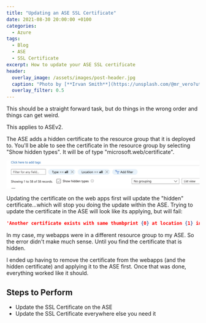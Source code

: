 ```yaml
---
title: "Updating an ASE SSL Certificate"
date: 2021-08-30 20:00:00 +0100
categories:
  - Azure
tags:
  - Blog
  - ASE
  - SSL Certificate
excerpt: How to update your ASE SSL certificate
header: 
  overlay_image: /assets/images/post-header.jpg
  caption: "Photo by [**Irvan Smith**](https://unsplash.com/@mr_vero?utm_source=unsplash&utm_medium=referral&utm_content=creditCopyText) on [**Unsplash**](https://unsplash.com)"
  overlay_filter: 0.5
---
```

This should be a straight forward task, but do things in the wrong order and things can get weird.

This applies to ASEv2.

The ASE adds a hidden certificate to the resource group that it is deployed to. You'll be able to see the certificate in the resource group by selecting "Show hidden types". It will be of type "microsoft.web/certificate".

![Azure resource setting](/assets/images/hidden-resources.jpg)

Updating the certificate on the web apps first will update the "hidden" certificate...which will stop you doing the update within the ASE. Trying to update the certificate in the ASE will look like its applying, but will fail:
```json
'Another certificate exists with same thumbprint {0} at location {1} in the Resource Group {2}.'
```
In my case, my webapps were in a different resource group to my ASE. So the error didn't make much sense. Until you find the certificate that is hidden.

I ended up having to remove the certificate from the webapps (and the hidden certificate) and applying it to the ASE first. Once that was done, everything worked like it should.

## Steps to Perform
- Update the SSL Certificate on the ASE
- Update the SSL Certificate everywhere else you need it
